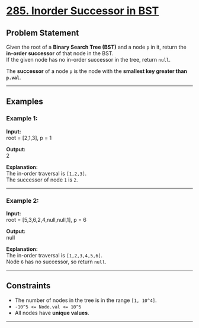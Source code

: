 # [285. Inorder Successor in BST](https://leetcode.com/problems/inorder-successor-in-bst/)

## Problem Statement

Given the root of a **Binary Search Tree (BST)** and a node `p` in it, return the **in-order successor** of that node in the BST.  
If the given node has no in-order successor in the tree, return `null`.

The **successor** of a node `p` is the node with the **smallest key greater than `p.val`**.

---

## Examples

### Example 1:
**Input:**  
root = [2,1,3], p = 1

**Output:**  
2

**Explanation:**  
The in-order traversal is `[1,2,3]`.  
The successor of node `1` is `2`.

---

### Example 2:
**Input:**  
root = [5,3,6,2,4,null,null,1], p = 6

**Output:**  
null

**Explanation:**  
The in-order traversal is `[1,2,3,4,5,6]`.  
Node `6` has no successor, so return `null`.

---

## Constraints
- The number of nodes in the tree is in the range `[1, 10^4]`.
- `-10^5 <= Node.val <= 10^5`
- All nodes have **unique values**.

---